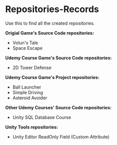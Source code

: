 # Repositories-Records
Use this to find all the created repositories.

**Origial Game's Source Code repositories:** <br />
  - Volun's Tale <br />
  - Space Escape <br />

**Udemy Course Game's Source Code repositories:** <br />
  - 2D Tower Defense <br />

**Udemy Course Game's Project repositories:** <br />
  - Ball Launcher <br />
  - Simple Driving <br />
  - Asteroid Avoider <br />

**Other Udemy Courses' Source Code repositories:** <br />
  - Unity SQL Database Course <br />

**Unity Tools repositories:** <br />
  - Unity Editor ReadOnly Field (Custom Attribute)
